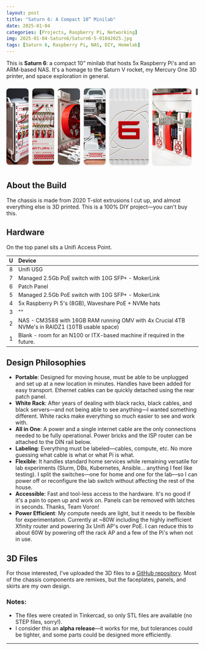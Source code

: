 ```yaml
---
layout: post
title: "Saturn 6: A Compact 10” Minilab"
date: 2025-01-04
categories: [Projects, Raspberry Pi, Networking]
img: 2025-01-04-Saturn6/Saturn6-5-01042025.jpg 
tags: [Saturn 6, Raspberry Pi, NAS, DIY, Homelab]
---
```


This is **Saturn 6**: a compact 10” minilab that hosts 5x Raspberry Pi's and an ARM-based NAS. It's a homage to the Saturn V rocket, my Mercury One 3D printer, and space exploration in general.

<div class="image-gallery-container">
  <div class="image-gallery">
    <a href="/assets/img/2025-01-04-Saturn6/Saturn6-1-01042025.jpg" class="gallery-item">
      <img src="/assets/img/2025-01-04-Saturn6/Saturn6-1-01042025.jpg" alt="Description of image 1">
    </a>
    <a href="/assets/img/2025-01-04-Saturn6/Saturn6-2-01042025.jpg" class="gallery-item">
      <img src="/assets/img/2025-01-04-Saturn6/Saturn6-2-01042025.jpg" alt="Description of image 1">
    </a>
    <a href="/assets/img/2025-01-04-Saturn6/Saturn6-3-01042025.jpg" class="gallery-item">
      <img src="/assets/img/2025-01-04-Saturn6/Saturn6-3-01042025.jpg" alt="Description of image 1">
    </a>
    <a href="/assets/img/2025-01-04-Saturn6/Saturn6-4-01042025.jpg" class="gallery-item">
      <img src="/assets/img/2025-01-04-Saturn6/Saturn6-4-01042025.jpg" alt="Description of image 1">
    </a>
    <a href="/assets/img/2025-01-04-Saturn6/Saturn6-5-01042025.jpg" class="gallery-item">
      <img src="/assets/img/2025-01-04-Saturn6/Saturn6-5-01042025.jpg" alt="Description of image 1">
    </a>
    <a href="/assets/img/2025-01-04-Saturn6/Saturn6-6-01042025.jpg" class="gallery-item">
      <img src="/assets/img/2025-01-04-Saturn6/Saturn6-6-01042025.jpg" alt="Description of image 1">
    </a>
  </div>
</div>

<style>
  .image-gallery-container {
    width: 100%;
    overflow-x: auto;
    -webkit-overflow-scrolling: touch;
  }
  .image-gallery {
    display: flex;
    gap: 10px;
    padding: 10px 0;
  }
  .image-gallery img {
    height: 200px;
    width: auto;
    object-fit: cover;
    border-radius: 8px;
    box-shadow: 0 2px 4px rgba(0,0,0,0.1);
    cursor: pointer;
    transition: transform 0.3s ease;
  }
  .image-gallery img:hover {
    transform: scale(1.05);
  }
</style>

<script>
  document.addEventListener("DOMContentLoaded", function() {
    new SimpleLightbox('.image-gallery a', {
      /* options */
      captionPosition: 'bottom',
      captionsData: 'alt',
      heightRatio: 0.9,
      widthRatio: 0.9
    });
  });
</script>

## About the Build

The chassis is made from 2020 T-slot extrusions I cut up, and almost everything else is 3D printed. This is a 100% DIY project—you can't buy this.

## Hardware

On the top panel sits a Unifi Access Point.

| U | Device |
|:-:|:-------|
| 8 | Unifi USG |
| 7 | Managed 2.5Gb PoE switch with 10G SFP+ - MokerLink |
| 6 | Patch Panel |
| 5 | Managed 2.5Gb PoE switch with 10G SFP+ - MokerLink |
| 4 | 5x Raspberry Pi 5's (8GB), Waveshare PoE + NVMe hats |
| 3 | "" |
| 2 | NAS - CM3588 with 16GB RAM running OMV with 4x Crucial 4TB NVMe's in RAIDZ1 (10TB usable space) |
| 1 | Blank - room for an N100 or ITX-based machine if required in the future. |

## Design Philosophies

- **Portable**: Designed for moving house, must be able to be unplugged and set up at a new location in minutes. Handles have been added for easy transport. Ethernet cables can be quickly detached using the rear patch panel.
- **White Rack**: After years of dealing with black racks, black cables, and black servers—and not being able to see anything—I wanted something different. White racks make everything so much easier to see and work with.
- **All in One**: A power and a single internet cable are the only connections needed to be fully operational. Power bricks and the ISP router can be attached to the DIN rail below.
- **Labeling**: Everything must be labeled—cables, compute, etc. No more guessing what cable is what or what Pi is what.
- **Flexible**: It handles standard home services while remaining versatile for lab experiments (Slurm, DBs, Kubernetes, Ansible... anything I feel like testing). I split the switches—one for home and one for the lab—so I can power off or reconfigure the lab switch without affecting the rest of the house.
- **Accessible**: Fast and tool-less access to the hardware. It's no good if it's a pain to open up and work on. Panels can be removed with latches in seconds. Thanks, Team Voron!
- **Power Efficient**: My compute needs are light, but it needs to be flexible for experimentation. Currently at ~80W including the highly inefficient Xfinity router and powering 3x Unifi AP's over PoE. I can reduce this to about 60W by powering off the rack AP and a few of the Pi's when not in use.

## 3D Files

For those interested, I’ve uploaded the 3D files to a [GitHub repository](https://github.com/Rhettus/Saturn6). Most of the chassis components are remixes, but the faceplates, panels, and skirts are my own design.

### Notes:

- The files were created in Tinkercad, so only STL files are available (no STEP files, sorry!).
- I consider this an **alpha release**—it works for me, but tolerances could be tighter, and some parts could be designed more efficiently.

---


